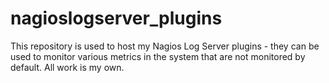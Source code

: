 # nagioslogserver_plugins
This repository is used to host my Nagios Log Server plugins - they can be used to monitor various metrics in the system that are not monitored by default. All work is my own.

